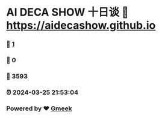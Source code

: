 #  AI DECA SHOW 十日谈  :link: https://aidecashow.github.io 
### :page_facing_up: [1](https://aidecashow.github.io/tag.html) 
### :speech_balloon: 0 
### :hibiscus: 3593 
### :alarm_clock: 2024-03-25 21:53:04 
### Powered by :heart: [Gmeek](https://github.com/Meekdai/Gmeek)
